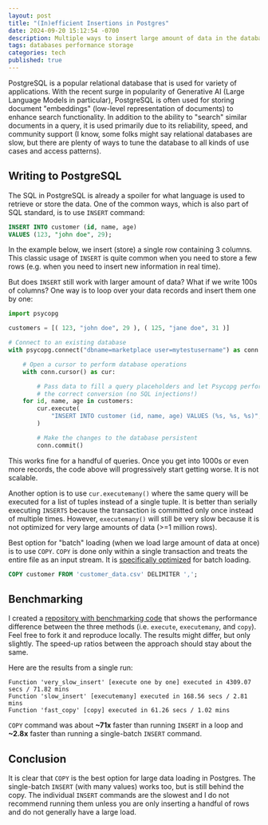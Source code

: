 ```yaml
---
layout: post
title: "(In)efficient Insertions in Postgres"
date: 2024-09-20 15:12:54 -0700
description: Multiple ways to insert large amount of data in the database. 
tags: databases performance storage
categories: tech
published: true
---
```



PostgreSQL is a popular relational database that is used for variety of applications.
With the recent surge in popularity of Generative AI (Large Language Models in particular), PostgreSQL is often used for storing document "embeddings" (low-level representation of documents) to enhance search functionality.
In addition to the ability to "search" similar documents in a query, it is used primarily due to its reliability, speed, and community support (I know, some folks might say relational databases are slow, but there are plenty of ways to tune the database to all kinds of use cases and access patterns).

## Writing to PostgreSQL

The SQL in PostgreSQL is already a spoiler for what language is used to retrieve or store the data.
One of the common ways, which is also part of SQL standard, is to use `INSERT` command:

```sql
INSERT INTO customer (id, name, age)
VALUES (123, "john doe", 29);
```

In the example below, we insert (store) a single row containing 3 columns.
This classic usage of `INSERT` is quite common when you need to store a few
rows (e.g. when you need to insert new information in real time).

But does `INSERT` still work with larger amount of data? What if we write 100s of columns?
One way is to loop over your data records and insert them one by one:

```python
import psycopg

customers = [( 123, "john doe", 29 ), ( 125, "jane doe", 31 )]

# Connect to an existing database
with psycopg.connect("dbname=marketplace user=mytestusername") as conn:

    # Open a cursor to perform database operations
    with conn.cursor() as cur:

        # Pass data to fill a query placeholders and let Psycopg perform
        # the correct conversion (no SQL injections!)
	for id, name, age in customers:
		cur.execute(
		    "INSERT INTO customer (id, name, age) VALUES (%s, %s, %s)", (id, name, age)
		)

        # Make the changes to the database persistent
        conn.commit()
```

This works fine for a handful of queries. Once you get into 1000s or even more records,
the code above will progressively start getting worse. It is not scalable.

Another option is to use `cur.executemany()` where the same query will be executed for a list of tuples
instead of a single tuple. It is better than serially executing `INSERTS` because the transaction is committed
only once instead of multiple times. However, `executemany()` will still be very slow because it is not
optimized for very large amounts of data (>=1 million rows).

Best option for "batch" loading (when we load large amount of data at once) is to use `COPY`.
`COPY` is done only within a single transaction and treats the entire file as an input stream.
It is [specifically optimized](https://github.com/postgres/postgres/blob/c4d5cb71d229095a39fda1121a75ee40e6069a2a/src/backend/commands/copyfrom.c#L640) for batch loading.

```sql
COPY customer FROM 'customer_data.csv' DELIMITER ',';
```

## Benchmarking

I created a [repository with benchmarking code](https://github.com/oneturkmen/slow-fast-postgres-insertions) that shows the performance
difference between the three methods (i.e. `execute`, `executemany`, and `copy`).
Feel free to fork it and reproduce locally. The results might differ, but only slightly. The speed-up
ratios between the approach should stay about the same.

Here are the results from a single run:

```
Function 'very_slow_insert' [execute one by one] executed in 4309.07 secs / 71.82 mins
Function 'slow_insert' [executemany] executed in 168.56 secs / 2.81 mins
Function 'fast_copy' [copy] executed in 61.26 secs / 1.02 mins
```

`COPY` command was about **~71x** faster than running `INSERT` in a loop and **~2.8x** faster than
running a single-batch `INSERT` command.


## Conclusion

It is clear that `COPY` is the best option for large data loading in Postgres.
The single-batch `INSERT` (with many values) works too, but is still behind the copy.
The individual `INSERT` commands are the slowest and I do not recommend running them
unless you are only inserting a handful of rows and do not generally have a large load.
